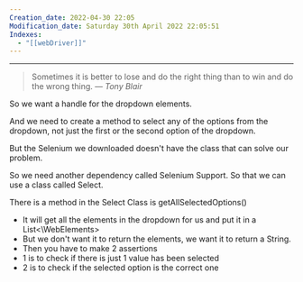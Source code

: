 ```yaml
---
Creation_date: 2022-04-30 22:05
Modification_date: Saturday 30th April 2022 22:05:51
Indexes:
  - "[[webDriver]]"
---
```


----


> Sometimes it is better to lose and do the right thing than to win and do the wrong thing.
> — <cite>Tony Blair</cite>

So we want a handle for the dropdown elements.

And we need to create a method to select any of the options from the dropdown, not just the first or the second option of the dropdown.

But the Selenium we downloaded doesn't have the class that can solve our problem.

So we need another dependency called Selenium Support. So that we can use a class called Select.

There is a method in the Select Class is getAllSelectedOptions()

-   It will get all the elements in the dropdown for us and put it in a List<\WebElements\>
-   But we don't want it to return the elements, we want it to return a String.
-   Then you have to make 2 assertions
-   1 is to check if there is just 1 value has been selected
-   2 is to check if the selected option is the correct one